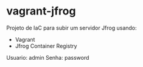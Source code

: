 # vagrant-jfrog

Projeto de IaC para subir um servidor Jfrog usando:

- Vagrant
- Jfrog Container Registry

Usuario: admin
Senha: password
